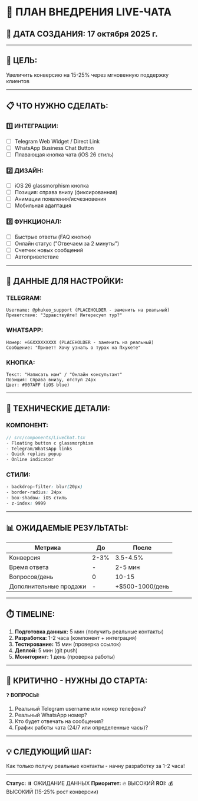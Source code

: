 # 💬 ПЛАН ВНЕДРЕНИЯ LIVE-ЧАТА

## 📅 **ДАТА СОЗДАНИЯ:** 17 октября 2025 г.

---

## 🎯 **ЦЕЛЬ:**
Увеличить конверсию на 15-25% через мгновенную поддержку клиентов

---

## 📋 **ЧТО НУЖНО СДЕЛАТЬ:**

### **1️⃣ ИНТЕГРАЦИИ:**
- [ ] Telegram Web Widget / Direct Link
- [ ] WhatsApp Business Chat Button
- [ ] Плавающая кнопка чата (iOS 26 стиль)

### **2️⃣ ДИЗАЙН:**
- [ ] iOS 26 glassmorphism кнопка
- [ ] Позиция: справа внизу (фиксированная)
- [ ] Анимации появления/исчезновения
- [ ] Мобильная адаптация

### **3️⃣ ФУНКЦИОНАЛ:**
- [ ] Быстрые ответы (FAQ кнопки)
- [ ] Онлайн статус ("Отвечаем за 2 минуты")
- [ ] Счетчик новых сообщений
- [ ] Автоприветствие

---

## 📝 **ДАННЫЕ ДЛЯ НАСТРОЙКИ:**

### **TELEGRAM:**
```
Username: @phukeo_support (PLACEHOLDER - заменить на реальный)
Приветствие: "Здравствуйте! Интересует тур?"
```

### **WHATSAPP:**
```
Номер: +66XXXXXXXXX (PLACEHOLDER - заменить на реальный)
Сообщение: "Привет! Хочу узнать о турах на Пхукете"
```

### **КНОПКА:**
```
Текст: "Написать нам" / "Онлайн консультант"
Позиция: Справа внизу, отступ 24px
Цвет: #007AFF (iOS blue)
```

---

## 🎨 **ТЕХНИЧЕСКИЕ ДЕТАЛИ:**

### **КОМПОНЕНТ:**
```typescript
// src/components/LiveChat.tsx
- Floating button с glassmorphism
- Telegram/WhatsApp links
- Quick replies popup
- Online indicator
```

### **СТИЛИ:**
```css
- backdrop-filter: blur(20px)
- border-radius: 24px
- box-shadow: iOS стиль
- z-index: 9999
```

---

## 📊 **ОЖИДАЕМЫЕ РЕЗУЛЬТАТЫ:**

| Метрика | До | После |
|---------|-----|-------|
| Конверсия | 2-3% | 3.5-4.5% |
| Время ответа | - | 2-5 мин |
| Вопросов/день | 0 | 10-15 |
| Дополнительные продажи | - | +$500-1000/день |

---

## ⏱️ **TIMELINE:**

1. **Подготовка данных:** 5 мин (получить реальные контакты)
2. **Разработка:** 1-2 часа (компонент + интеграция)
3. **Тестирование:** 15 мин (проверка ссылок)
4. **Деплой:** 5 мин (git push)
5. **Мониторинг:** 1 день (проверка работы)

---

## 🚨 **КРИТИЧНО - НУЖНЫ ДО СТАРТА:**

❓ **ВОПРОСЫ:**
1. Реальный Telegram username или номер телефона?
2. Реальный WhatsApp номер?
3. Кто будет отвечать на сообщения?
4. График работы чата (24/7 или определенные часы)?

---

## 💡 **СЛЕДУЮЩИЙ ШАГ:**
Как только получу реальные контакты - начну разработку за 1-2 часа!

---

**Статус:** ⏸️ ОЖИДАНИЕ ДАННЫХ
**Приоритет:** 🔥 ВЫСОКИЙ
**ROI:** 💰 ВЫСОКИЙ (15-25% рост конверсии)
